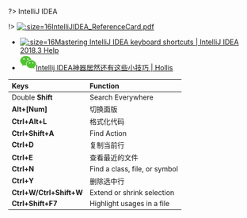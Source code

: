 ?> <img src="https://notes.abelsu7.top/_media/idea.svg" data-origin="https://notes.abelsu7.top/_media/idea.svg" width="16" alt data-no-zoom>IntelliJ IDEA

!> [![](https://notes.abelsu7.top/_media/idea.svg ':size=16')IntelliJIDEA_ReferenceCard.pdf](https://resources.jetbrains.com/storage/products/intellij-idea/docs/IntelliJIDEA_ReferenceCard.pdf)

* [![](https://notes.abelsu7.top/_media/idea.svg ':size=16')Mastering IntelliJ IDEA keyboard shortcuts | IntelliJ IDEA 2018.3 Help](https://www.jetbrains.com/help/idea/mastering-keyboard-shortcuts.html)
* [![](logo/wechat.svg)Intellij IDEA神器居然还有这些小技巧 | Hollis](https://mp.weixin.qq.com/s?__biz=MzI3NzE0NjcwMg==&mid=2650121524&idx=1&sn=f453d1c91d5db1cdcd862bc6a6199cb7&chksm=f36bb815c41c3103ff53b3bc0952336512c2dfc56bb913871313535a24467330117a2ce6fa69&mpshare=1&scene=1&srcid=11014HlSDMB5DheHcNHHaTDr#rd)

| Keys | Function |
| :-- | :-- |
| Double **Shift** | Search Everywhere |
| **Alt+[Num]** | 切换面版 |
| **Ctrl+Alt+L** | 格式化代码 |
| **Ctrl+Shift+A** | Find Action |
| **Ctrl+D** | 复制当前行 |
| **Ctrl+E** | 查看最近的文件 |
| **Ctrl+N** | Find a class, file, or symbol |
| **Ctrl+Y** | 删除选中行 |
| **Ctrl+W/Ctrl+Shift+W** | Extend or shrink selection |
| **Ctrl+Shift+F7** | Highlight usages in a file |